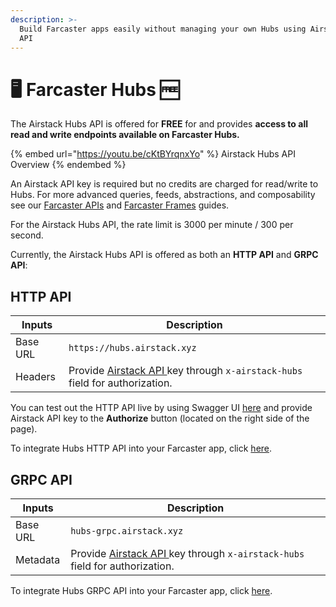 ```yaml
---
description: >-
  Build Farcaster apps easily without managing your own Hubs using Airstack Hubs
  API
---
```


# 🖥️ Farcaster Hubs 🆓

The Airstack Hubs API is offered for **FREE** for and provides **access to all read and write endpoints available on Farcaster Hubs.**

{% embed url="https://youtu.be/cKtBYrqnxYo" %}
Airstack Hubs API Overview
{% endembed %}

An Airstack API key is required but no credits are charged for read/write to Hubs. For more advanced queries, feeds, abstractions, and composability see our [Farcaster APIs](../farcaster/) and [Farcaster Frames](../farcaster-frames/) guides.

For the Airstack Hubs API, the rate limit is 3000 per minute / 300 per second.

Currently, the Airstack Hubs API is offered as both an **HTTP API** and **GRPC API**:

## HTTP API

| Inputs   | Description                                                                                                     |
| -------- | --------------------------------------------------------------------------------------------------------------- |
| Base URL | `https://hubs.airstack.xyz`                                                                                     |
| Headers  | Provide [Airstack API ](../../get-started/get-api-key.md)key through `x-airstack-hubs` field for authorization. |

You can test out the HTTP API live by using Swagger UI [here](https://swagger.airstack.xyz/hubs) and provide Airstack API key to the **Authorize** button (located on the right side of the page).

To integrate Hubs HTTP API into your Farcaster app, click [here](quickstart/http-api.md).

## GRPC API



| Inputs   | Description                                                                                                     |
| -------- | --------------------------------------------------------------------------------------------------------------- |
| Base URL | `hubs-grpc.airstack.xyz`                                                                                        |
| Metadata | Provide [Airstack API ](../../get-started/get-api-key.md)key through `x-airstack-hubs` field for authorization. |

To integrate Hubs GRPC API into your Farcaster app, click [here](quickstart/grpc-api.md).
